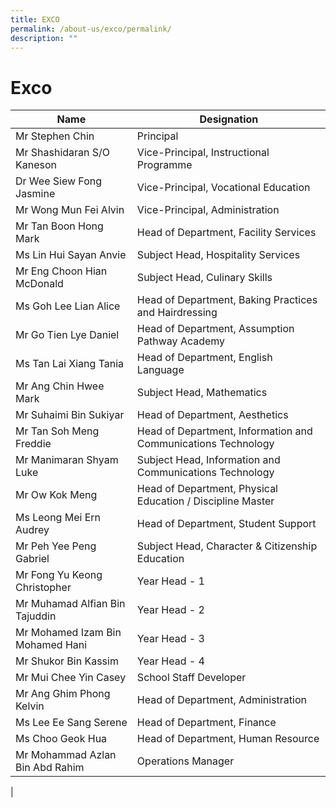 ```yaml
---
title: EXCO
permalink: /about-us/exco/permalink/
description: ""
---
```

Exco
============

| Name | Designation |
|---|---|
| Mr Stephen Chin | Principal |
| Mr Shashidaran S/O Kaneson | Vice-Principal, Instructional Programme |
| Dr Wee Siew Fong Jasmine | Vice-Principal, Vocational Education |
| Mr Wong Mun Fei Alvin | Vice-Principal, Administration |
| Mr Tan Boon Hong Mark | Head of Department, Facility Services |
| Ms Lin Hui Sayan Anvie | Subject Head, Hospitality Services |
| Mr Eng Choon Hian McDonald  | Subject Head, Culinary Skills  |
| Ms Goh Lee Lian Alice | Head of Department, Baking Practices and Hairdressing |
| Mr Go Tien Lye Daniel | Head of Department, Assumption Pathway Academy |
| Ms Tan Lai Xiang Tania | Head of Department, English Language |
| Mr Ang Chin Hwee Mark | Subject Head, Mathematics |
| Mr Suhaimi Bin Sukiyar | Head of Department, Aesthetics |
| Mr Tan Soh Meng Freddie| Head of Department, Information and Communications Technology |
| Mr Manimaran Shyam Luke | Subject Head, Information and Communications Technology |
| Mr Ow Kok Meng | Head of Department, Physical Education / Discipline Master |
| Ms Leong Mei Ern Audrey | Head of Department, Student Support |
| Mr Peh Yee Peng Gabriel | Subject Head, Character & Citizenship Education |
| Mr Fong Yu Keong Christopher     | Year Head - 1 |
| Mr Muhamad Alfian Bin Tajuddin | Year Head - 2 |
| Mr Mohamed Izam Bin Mohamed Hani | Year Head - 3 |
| Mr Shukor Bin Kassim     | Year Head - 4 |
| Mr Mui Chee Yin Casey | School Staff Developer |
| Mr Ang Ghim Phong Kelvin | Head of Department, Administration |
| Ms Lee Ee Sang Serene | Head of Department, Finance|
| Ms Choo Geok Hua | Head of Department, Human Resource |
| Mr Mohammad Azlan Bin Abd Rahim | Operations Manager |
|
